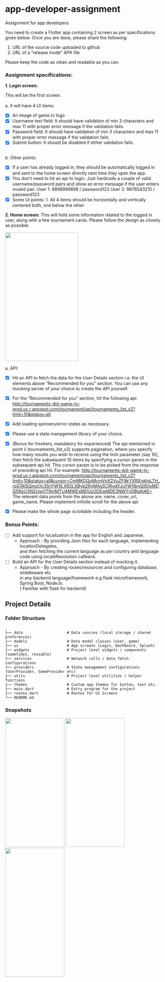# app-developer-assignment
Assignment for app developers



You need to create a Flutter app containing 2 screen as per specifications given below. Once you are done, please share the following:
1. URL of the source code uploaded to github
2. URL of a “release mode” APK file

Please keep the code as clean and readable as you can.

### Assignment specifications:

**1. Login screen:**

  This will be the first screen.\
<br>a. It will have 4 UI items:

- [x] An image of game.tv logo
- [x] Username text field: It should have validation of min 3 characters and max 11 with proper error message if the validation fails.
- [x] Password field: It should have validation of min 3 characters and max 11 with proper error message if the validation fails.
- [x] Submit button: It should be disabled if either validation fails.

<br>  b. Other points:

- [x] If a user has already logged in, they should be automatically logged in and sent to the home screen directly next time they open the app.
- [x] You don't need to hit an api to login. Just hardcode a couple of valid username/password pairs and show an error message if the user enters invalid pair.
      User 1: 9898989898 / password123
      User 2: 9876543210 / password123
- [x] Some UI points:
      1. All 4 items should be horizontally and vertically centered both, one below the other

**2. Home screen:**
This will hold some information related to the logged in user, along with a few tournament cards. Please follow the design as closely as possible:

<img src="./app-dev-assignment.png" height=417 width=237/>


  a. API:

- [x] Hit an API to fetch the data for the User Details section i.e. the UI elements above “Recommended for you” section. You can use any mocking server of your choice to create the API yourself.
- [x] For the “Recommended for you” section, hit the following api:
        http://tournaments-dot-game-tv-prod.uc.r.appspot.com/tournament/api/tournaments_list_v2?limit=10&status=all
- [x] Add loading spinners/error states as necessary.
- [x] Please use a state management library of your choice.
- [x] (Bonus for freshers, mandatory for experienced) The api mentioned in point ii (tournaments_list_v2) supports pagination, where you specify how many results you wish to receive using the limit parameter (say 10), then fetch the subsequent 10 items by specifying a cursor param in the subsequent api hit. This cursor param is to be picked from the response of preceding api hit. For example:
      http://tournaments-dot-game-tv-prod.uc.r.appspot.com/tournament/api/tournaments_list_v2?limit=10&status=all&cursor=CmMKGQoMcmVnX2VuZF9kYXRlEgkIgLTH_rqS7AISQmoOc35nYW1lLXR2LXByb2RyMAsSClRvdXJuYW1lbnQiIDIxMDQ5NzU3N2UwOTRmMTU4MWExMDUzODEwMDE3NWYyDBgAIAE=
      The relevant data points from the above are: name, cover_url, game_name. Please implement infinite scroll for the above api

- [x] Please make the whole page scrollable including the header.

### Bonus Points:
- [ ] Add support for localization in the app for English and Japanese.
    - Approach - By providing Json files for each language, implementing locationDelegates,\
    and then fetching the current language as per country and language code using localeResolution callback.
- [ ] Build an API for the User Details section instead of mocking it.
    - Approach - By creating routes/resources and configuring database, middleware etc\
    in any backend language/framework e.g flask microframework, Spring Boot, NodeJs.\
    ( Familiar with flask for backend)

## Project Details
### Folder Structure

    .
    ├── data                    # Data sources (local storage / shared preferences)
    ├── models                  # Data model classes (user, game)
    ├── ui                      # App screens (Login, Dashboard, Splash)
    ├── widgets                 # Project level widgets / components (sometimes, reusable)
    ├── services                # Network calls / Data fetch configurations
    ├── providers               # State management configurations (UserProvider, GameProvider etc)
    ├── utils                   # Project level utilities / helper functions
    ├── themes                  # Custom app themes for button, text etc.
    ├── main.dart               # Entry program for the project
    ├── routes.dart             # Routes for UI Screens
    └── README.md

### Snapshots

<img src="./screenshots/screenshot1" height=417 width=192/>
<img src="./screenshots/screenshot2" height=417 width=192/>
<img src="./screenshots/screenshot3" height=417 width=192/>




